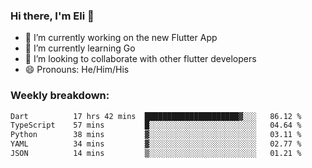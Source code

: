 ### Hi there, I'm Eli 👋
- 🔭 I’m currently working on the new Flutter App
- 🌱 I’m currently learning Go
- 🦄 I’m looking to collaborate with other flutter developers
- 😄 Pronouns: He/Him/His

### Weekly breakdown:
<!--START_SECTION:waka-->

```txt
Dart          17 hrs 42 mins  █████████████████████▓░░░   86.12 %
TypeScript    57 mins         █░░░░░░░░░░░░░░░░░░░░░░░░   04.64 %
Python        38 mins         ▓░░░░░░░░░░░░░░░░░░░░░░░░   03.11 %
YAML          34 mins         ▓░░░░░░░░░░░░░░░░░░░░░░░░   02.77 %
JSON          14 mins         ▒░░░░░░░░░░░░░░░░░░░░░░░░   01.21 %
```

<!--END_SECTION:waka-->
